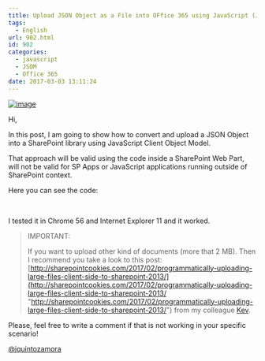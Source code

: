 ```yaml
---
title: Upload JSON Object as a File into OFfice 365 using JavaScript (JSOM)
tags:
  - English
url: 902.html
id: 902
categories:
  - javascript
  - JSOM
  - Office 365
date: 2017-03-03 13:11:24
---
```


[![image](https://blog.josequinto.com/wp-content/uploads/2017/03/image_thumb.png "image")](https://blog.josequinto.com/wp-content/uploads/2017/03/image.png)

Hi,

In this post, I am going to show how to convert and upload a JSON Object into a SharePoint library using JavaScript Client Object Model.

That approach will be valid using the code inside a SharePoint Web Part, will not be valid for SP Apps or JavaScript applications running outside of SharePoint context.

Here you can see the code:
<script src="https://gist.github.com/jquintozamora/9c64c12df47f151ff5e998e0e6dfba34.js"></script> 

&nbsp;

I tested it in Chrome 56 and Internet Explorer 11 and it worked.
 > IMPORTANT:
> 
> If you want to upload other kind of documents (more that 2 MB). Then I recommend you take a look to this post: [http://sharepointcookies.com/2017/02/programmatically-uploading-large-files-client-side-to-sharepoint-2013/](http://sharepointcookies.com/2017/02/programmatically-uploading-large-files-client-side-to-sharepoint-2013/ "http://sharepointcookies.com/2017/02/programmatically-uploading-large-files-client-side-to-sharepoint-2013/") from my colleague [Kev](https://twitter.com/BeckettKev). 

Please, feel free to write a comment if that is not working in your specific scenario!

[@jquintozamora](https://twitter.com/jquintozamora)